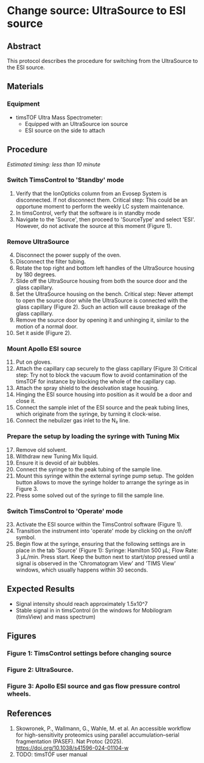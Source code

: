 # Change source: UltraSource to ESI source


## Abstract
This protocol describes the procedure for switching from the UltraSource to the ESI source.


## Materials

### Equipment
- timsTOF Ultra Mass Spectrometer:
  - Equipped with an UltraSource ion source
  - ESI source on the side to attach


## Procedure
*Estimated timing: less than 10 minute*

### Switch TimsControl to 'Standby' mode
1. Verify that the IonOpticks column from an Evosep System is disconnected. If not disconnect them.
   Critical step: This could be an opportune moment to perform the weekly LC system maintenance.
2. In timsControl, verfy that the software is in standby mode
3. Navigate to the 'Source', then proceed to 'SourceType' and select 'ESI'. However, do not activate the source at this moment (Figure 1).

### Remove UltraSource
4. Disconnect the power supply of the oven.
5. Disconnect the filter tubing.
6. Rotate the top right and bottom left handles of the UltraSource housing by 180 degrees.
7. Slide off the UltraSource housing from both the source door and the glass capillary.
8. Set the UltraSource housing on the bench.
   Critical step: Never attempt to open the source door while the UltraSource is connected with the glass capillary (Figure 2). Such an action will cause breakage of the glass capillary.
9. Remove the source door by opening it and unhinging it, similar to the motion of a normal door.
10. Set it aside (Figure 2).

### Mount Apollo ESI source
11. Put on gloves.
12. Attach the capillary cap securely to the glass capillary (Figure 3)
   Critical step: Try not to block the vacuum flow to avoid contamination of the timsTOF for instance by blocking the whole of the capillary cap.
13. Attach the spray shield to the desolvation stage housing.
14. Hinging the ESI source housing into position as it would be a door and close it.
15. Connect the sample inlet of the ESI source and the peak tubing lines, which originate from the syringe, by turning it clock-wise.
16. Connect the nebulizer gas inlet to the N₂ line.

### Prepare the setup by loading the syringe with Tuning Mix
17. Remove old solvent.
18. Withdraw new Tuning Mix liquid.
19. Ensure it is devoid of air bubbles.
20. Connect the syringe to the peak tubing of the sample line.
21. Mount this syringe within the external syringe pump setup. The golden button allows to move the syringe holder to arrange the syringe as in Figure 3.
22. Press some solved out of the syringe to fill the sample line.

### Switch TimsControl to 'Operate' mode
23. Activate the ESI source within the TimsControl software (Figure 1).
24. Transition the instrument into 'operate' mode by clicking on the on/off symbol.
25. Begin flow at the syringe, ensuring that the following settings are in place in the tab 'Source' (Figure 1): Syringe: Hamilton 500 µL; Flow Rate: 3 µL/min. Press start. Keep the button next to start/stop pressed until a signal is observed in the 'Chromatogram View' and 'TIMS View' windows, which usually happens within 30 seconds.

## Expected Results
- Signal intensity should reach approximately 1.5x10^7
- Stable signal in in timsControl (in the windows for Mobilogram (timsView) and mass spectrum)

## Figures
### Figure 1: TimsControl settings before changing source

### Figure 2: UltraSource.

### Figure 3: Apollo ESI source and gas flow pressure control wheels.

## References
1. Skowronek, P., Wallmann, G., Wahle, M. et al. An accessible workflow for high-sensitivity proteomics using parallel accumulation–serial fragmentation (PASEF). Nat Protoc (2025). https://doi.org/10.1038/s41596-024-01104-w
2. TODO: timsTOF user manual
